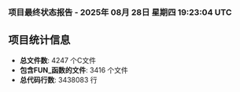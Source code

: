 ### 项目最终状态报告 - 2025年 08月 28日 星期四 19:23:04 UTC

## 项目统计信息
- **总文件数**: 4247 个C文件
- **包含FUN_函数的文件**: 3416 个文件
- **总代码行数**: 3438083 行
